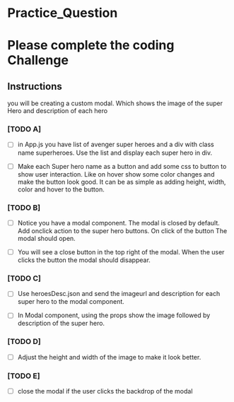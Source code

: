 # Practice_Question

# Please complete the coding Challenge

## Instructions

you will be creating a custom modal. Which shows the image of the super Hero and description of each hero

### [TODO A]

- [ ] in App.js you have list of avenger super heroes and a div with class name superheroes. Use the list and display each super hero in div.

- [ ] Make each Super hero name as a button and add some css to button to show user interaction. Like on hover show some color changes and make the button look good. It can be as simple as adding height, width, color and hover to the button.

### [TODO B]

-[ ] Notice you have a modal component. The modal is closed by default. Add onclick action to the super hero buttons. On click of the button The modal should open.

- [ ] You will see a close button in the top right of the modal. When the user clicks the button the modal should disappear.

### [TODO C]

- [ ] Use heroesDesc.json and send the imageurl and description for each super hero to the modal component.

- [ ] In Modal component, using the props show the image followed by description of the super hero.

### [TODO D]

- [ ] Adjust the height and width of the image to make it look better.

### [TODO E]

- [ ] close the modal if the user clicks the backdrop of the modal
